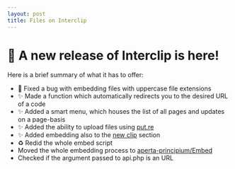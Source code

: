```yaml
---
layout: post
title: Files on Interclip
---
```


# 🔖 A new release of Interclip is here!
Here is a brief summary of what it has to offer:
* 🐛 Fixed a bug with embedding files with uppercase file extensions 
* ✨ Made a function which automatically redirects you to the desired URL of a code
* ✨ Added a smart menu, which houses the list of all pages and updates on a page-basis
* ✨ Added the ability to upload files using [put.re](https://put.re/)
* ✨ Added embedding also to the [new clip](https://github.com/aperta-principium/Interclip/blob/master/new.php) section
* ♻️ Redid the whole embed script
* Moved the whole embedding process to [aperta-principium/Embed](https://github.com/aperta-principium/Embed)
* Checked if the argument passed to api.php is an URL